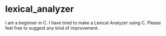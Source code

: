 # lexical_analyzer
I am a beginner in C. I have tried to make a Lexical Analyzer using C. Please feel free to suggest any kind of improvement.

